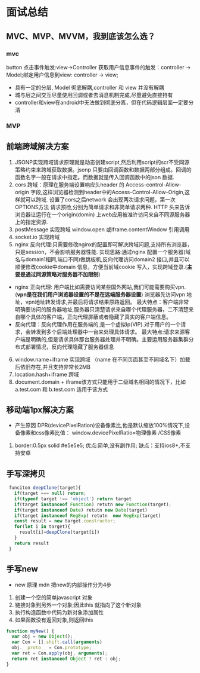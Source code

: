 # 面试总结
## MVC、MVP、MVVM，我到底该怎么选？
 ### mvc
 button 点击事件触发:view->Controller 获取用户信息事件的触发：controller -> Model;绑定用户信息到view: controller -> view;
 * 具有一定的分层, Model 彻底解耦,controller 和 view 并没有解耦
 * 城与层之间交互尽量使用回调或者去消息机制完成,尽量避免直接持有
 * controller和view在android中无法做到彻底分离，但在代码逻辑层面一定要分清
 ### MVP
 ## 前端跨域解决方案
 1. JSONP实现跨域请求原理就是动态创建script,然后利用script的scr不受同源策略约束来跨域获取数据。jsonp 只要由回调函数和数据两部分组成。回调的函数名字一般在请求中指定。而数据就是传入回调函数中的json 数据.
 2. cors 跨域：原理在服务端设置响应头header  的 Access-control-Allow-origin 字段,这样浏览器检测到header中的Access-Control-Allow-Origin,这样就可以跨域. 设置了cors之后network 会出现两次请求问题，第一次OPTIONS方法 请求预检,分别为简单请求和非简单请求两种. HTTP 头来告诉浏览器让运行在一个origin(domin) 上web应用被准许访问来自不同源服务器上的指定资源.
 3. postMessage 实现跨域 window.open 或iframe.contentWindow 引用调用
 4. socket.io 实现跨域
 5. nginx 反向代理:只需要修改nginx的配置即可解决跨域问题,支持所有浏览器，只是session，不会影响服务器性能. 实现思路:通过nginx 配置一个服务器(域名与domain1相同,端口不同)做跳板机,反向代理访问domain2 接口,并且可以顺便修改cookie中domain 信息，方便当前域cookie 写入，实现跨域登录.(**主要是通过同源策略对服务器不加限制**)
   - nginx 正向代理: 用户端比如需要访问某些国外网站,我们可能需要购买vpn.(**vpn是在我们用户浏览器设置的不是在远端服务器设置**) 浏览器先访问vpn 地址，vpn地址转发请求,并最后将请求结果原路返回。    最大特点：客户端非常明确要访问的服务器地址,服务器只清楚请求来自哪个代理服务器，二不清楚来自哪个具体的客户端，正向代理屏蔽或者隐藏了真实的客户端信息。
   - 反向代理：反向代理作用在服务端的,是一个虚拟ip(VIP).对于用户的一个请求，会转发到多个后端处理器中一台来处理具体请求。
   最大特点:请求来源客户端是明确的,但是请求具体那台服务器处理并不明确。主要运用服务器集群分布式部署情况，反向代理隐藏了服务器信息
6. window.name+iframe 实现跨域 （name 在不同页面甚至不同域名下）加载后依旧存在,并且支持非常长2MB
7. location.hash+iframe 跨域
8. document.domain + iframe该方式只能用于二级域名相同的情况下，比如 a.test.com 和 b.test.com 适用于该方式
## 移动端1px解决方案
 - 产生原因
 DPR(devicePixelRation)设备像素比,他是默认缩放100%情况下,设备像素和css像素比值： window.devicePixelRatio=物理像素 /CSS像素
 1. border:0.5px solid #e5e5e5;
   优点:简单,没有副作用; 缺点：支持ios8+,不支持安卓
## 手写深拷贝
```js
 funciton deepClone(target){
   if(target === null) return;
   if(typeof target !== 'object') return target
   if(target instanceof Function) retutn new Function(target);
   if(target instanceof Date) retutn new Date(target)
   if(target instanceof RegExp) retutn  new RegExp(target)
   const result = new target.constructor;
   for(let i in target){
     result[i]=deepClone(target[i])
   } 
   return result
 }
```
## 手写new
- new 原理
mdn 把new的内部操作分为4步
1. 创建一个空的简单javascript 对象
2. 链接对象到另外一个对象;因此this 就指向了这个新对象
3. 执行构造函数中代码为新对象添加属性
4. 如果函数没有返回对象,则返回this
```js
function myNew() {
  var obj = new Object();
  var Con = [].shift.call(arguments)
  obj.__proto__ = Con.prototype;
  var ret = Con.apply(obj, arguments);
  return ret instanceof Object ? ret : obj;
}
```
